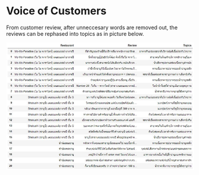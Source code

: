# Voice of Customers

From customer review, after unneccesary words are removed out, the reviews can be rephased into topics as in picture below.

![Picture 11-1](https://github.com/ntc-namwong/BADS7105/blob/main/Homework%2011/Picture%2011-1%20Topics.jpg)
